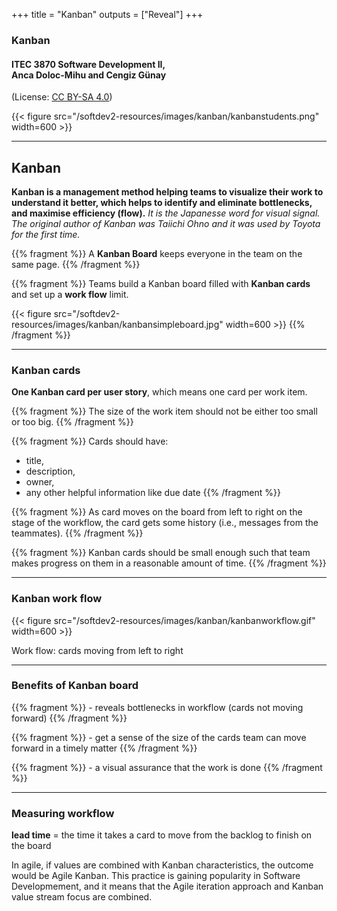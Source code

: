 +++
title = "Kanban"
outputs = ["Reveal"]
+++

### Kanban

#### ITEC 3870 Software Development II, <br> Anca Doloc-Mihu and Cengiz Günay

(License: [CC BY-SA 4.0](http://creativecommons.org/licenses/by-sa/4.0/))

{{< figure src="/softdev2-resources/images/kanban/kanbanstudents.png" width=600 >}}
    
---

## Kanban

**Kanban is a management method helping teams to visualize their work to understand it better, which helps to identify and eliminate bottlenecks, and maximise efficiency (flow).**
*It is the Japanesse word for visual signal. The original author of Kanban was Taiichi Ohno and it was used by Toyota for the first time.*

{{% fragment %}} A **Kanban Board** keeps everyone in the team on the same page.
{{% /fragment %}}

{{% fragment %}} Teams build a Kanban board filled with **Kanban cards** and set up a **work flow** limit.

{{< figure src="/softdev2-resources/images/kanban/kanbansimpleboard.jpg" width=600 >}}
{{% /fragment %}}

---

### Kanban cards

**One Kanban card per user story**, which means one card per work item. 

{{% fragment %}} The size of the work item should not be either too small or too big. {{% /fragment %}}

{{% fragment %}} Cards should have:
* title,
* description,
* owner,
* any other helpful information like due date
{{% /fragment %}}

{{% fragment %}} As card moves on the board from left to right on the stage of the workflow, the card gets some history (i.e., messages from the teammates).
{{% /fragment %}}

{{% fragment %}} Kanban cards should be small enough such that team makes progress on them in a reasonable amount of time. 
{{% /fragment %}}

---

### Kanban work flow

{{< figure src="/softdev2-resources/images/kanban/kanbanworkflow.gif" width=600 >}}

Work flow: cards moving from left to right

---

### Benefits of Kanban board

{{% fragment %}} - reveals bottlenecks in workflow (cards not moving forward)
{{% /fragment %}}

{{% fragment %}} - get a sense of the size of the cards team can move forward in a timely matter
{{% /fragment %}}

{{% fragment %}} - a visual assurance that the work is done
{{% /fragment %}}

---

### Measuring workflow

**lead time** = the time it takes a card to move from the backlog to finish on the board

In agile, if values are combined with Kanban characteristics, the outcome would be Agile Kanban. This practice is gaining popularity in Software Developmement, and it means that  the Agile iteration approach and Kanban value stream focus are combined.

